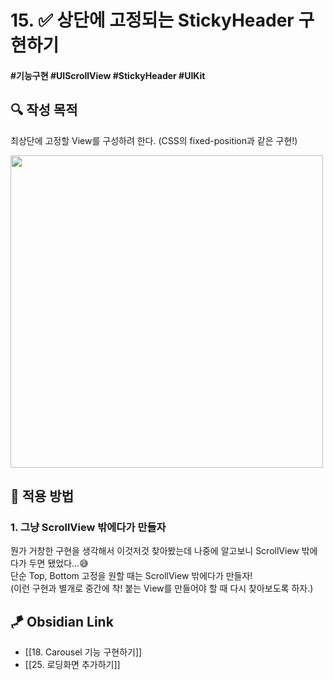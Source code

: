 # 15. ✅ 상단에 고정되는 StickyHeader 구현하기

#### #기능구현 #UIScrollView #StickyHeader #UIKit 

## **🔍** 작성 목적

최상단에 고정할 View를 구성하려 한다. (CSS의 fixed-position과 같은 구현!)

<img width="500" src="https://user-images.githubusercontent.com/113565086/229415352-11267269-60cf-4184-b23c-686e7c75b77b.png">


<br>

## 📌 적용 방법

### 1. 그냥 ScrollView 밖에다가 만들자

뭔가 거창한 구현을 생각해서 이것저것 찾아봤는데 나중에 알고보니 ScrollView 밖에다가 두면 됐었다...😅   
단순 Top, Bottom 고정을 원할 때는 ScrollView 밖에다가 만들자!   
(이런 구현과 별개로 중간에 착! 붙는 View를 만들어야 할 때 다시 찾아보도록 하자.)

## 🪁 Obsidian Link
- [[18. Carousel 기능 구현하기]]
- [[25. 로딩화면 추가하기]]